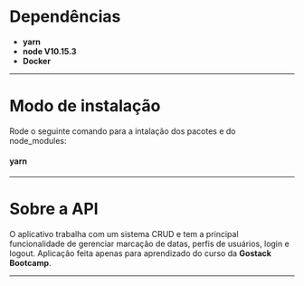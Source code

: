 # Dependências

  - **yarn**
  - **node V10.15.3**
  - **Docker**

**************************************************************************
# Modo de instalação

  Rode o seguinte comando para a intalação dos pacotes e do node_modules:
  #### yarn
**************************************************************************

# Sobre a API

  O aplicativo trabalha com um sistema CRUD e tem a principal funcionalidade de gerenciar marcação de datas, perfis de usuários, login e logout.
  Aplicação feita apenas para aprendizado do curso da **Gostack Bootcamp**.

*************************************************************************
